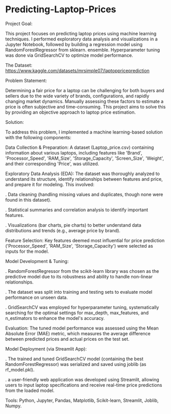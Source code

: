 # Predicting-Laptop-Prices

Project Goal:

This project focuses on predicting laptop prices using machine learning techniques. I performed exploratory data analysis and visualizations in a Jupyter Notebook, followed by building a regression model using RandomForestRegressor from sklearn. ensemble. Hyperparameter tuning was done via GridSearchCV to optimize model performance.

The Dataset: https://www.kaggle.com/datasets/mrsimple07/laptoppriceprediction

Problem Statement:

Determining a fair price for a laptop can be challenging for both buyers and sellers due to the wide variety of brands, configurations, and rapidly changing market dynamics. Manually assessing these factors to estimate a price is often subjective and time-consuming. This project aims to solve this by providing an objective approach to laptop price estimation.


Solution:

To address this problem, I implemented a machine learning-based solution with the following components:

Data Collection & Preparation: A dataset (Laptop_price.csv) containing information about various laptops, including features like 'Brand', 'Processor_Speed', 'RAM_Size', 'Storage_Capacity', 'Screen_Size', 'Weight', and their corresponding 'Price', was utilized.

Exploratory Data Analysis (EDA): The dataset was thoroughly analyzed to understand its structure, identify relationships between features and price, and prepare it for modeling. This involved:

. Data cleaning (handling missing values and duplicates, though none were found in this dataset).

. Statistical summaries and correlation analysis to identify important features.

. Visualizations (bar charts, pie charts) to better understand data distributions and trends (e.g., average price by brand).

Feature Selection: Key features deemed most influential for price prediction ('Processor_Speed', 'RAM_Size', 'Storage_Capacity') were selected as inputs for the model.

Model Development & Tuning:

. RandomForestRegressor from the scikit-learn library was chosen as the predictive model due to its robustness and ability to handle non-linear relationships.

. The dataset was split into training and testing sets to evaluate model performance on unseen data.

. GridSearchCV was employed for hyperparameter tuning, systematically searching for the optimal settings for max_depth, max_features, 
  and n_estimators to enhance the model's accuracy.

Evaluation: The tuned model performance was assessed using the Mean Absolute Error (MAE) metric, which measures the average difference between predicted prices and actual prices on the test set.

Model Deployment (via Streamlit App):

. The trained and tuned GridSearchCV model (containing the best RandomForestRegressor) was serialized and saved using joblib (as 
  rf_model.pkl).

. a user-friendly web application was developed using Streamlit, allowing users to input laptop specifications and receive real-time 
  price predictions from the loaded model.

Tools: Python, Jupyter, Pandas, Matplotlib, Scikit-learn, Streamlit, Joblib, Numpy.
